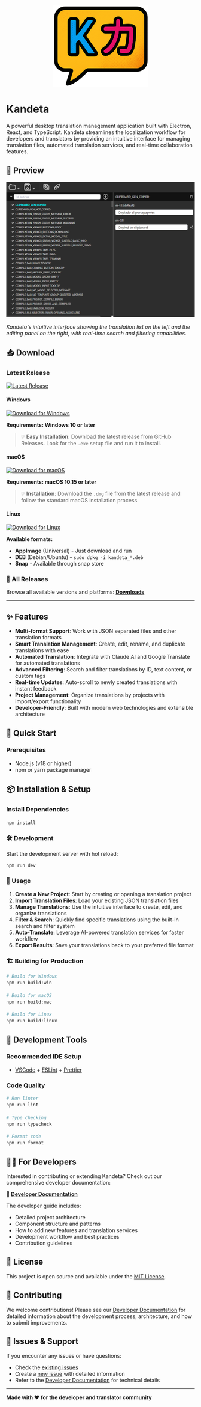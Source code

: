 <p align="center">
  <img src="resources/icon.png" alt="Kandeta Logo" width="256" >
</p>

# Kandeta

A powerful desktop translation management application built with Electron, React, and TypeScript. Kandeta streamlines the localization workflow for developers and translators by providing an intuitive interface for managing translation files, automated translation services, and real-time collaboration features.

## 📸 Preview

![Kandeta Screenshot](resources/screenshot.png)

_Kandeta's intuitive interface showing the translation list on the left and the editing panel on the right, with real-time search and filtering capabilities._

## 📥 Download

### Latest Release

[![Latest Release](https://img.shields.io/github/v/release/Bovedano/kandeta?style=for-the-badge&logo=github)](https://github.com/Bovedano/kandeta/releases/latest)

#### Windows

[![Download for Windows](https://img.shields.io/badge/Download-Windows-blue?style=for-the-badge&logo=windows)](https://github.com/Bovedano/kandeta/releases/latest)

**Requirements: Windows 10 or later**

> 💡 **Easy Installation**: Download the latest release from GitHub Releases. Look for the `.exe` setup file and run it to install.

#### macOS

[![Download for macOS](https://img.shields.io/badge/Download-macOS-black?style=for-the-badge&logo=apple)](https://github.com/Bovedano/kandeta/releases/latest)

**Requirements: macOS 10.15 or later**

> 💡 **Installation**: Download the `.dmg` file from the latest release and follow the standard macOS installation process.

#### Linux

[![Download for Linux](https://img.shields.io/badge/Download-Linux-orange?style=for-the-badge&logo=linux)](https://github.com/Bovedano/kandeta/releases/latest)

**Available formats:**
- **AppImage** (Universal) - Just download and run
- **DEB** (Debian/Ubuntu) - `sudo dpkg -i kandeta_*.deb`
- **Snap** - Available through snap store

### 📁 All Releases

Browse all available versions and platforms: **[Downloads](downloads/)**

---

## ✨ Features

- **Multi-format Support**: Work with JSON separated files and other translation formats
- **Smart Translation Management**: Create, edit, rename, and duplicate translations with ease
- **Automated Translation**: Integrate with Claude AI and Google Translate for automated translations
- **Advanced Filtering**: Search and filter translations by ID, text content, or custom tags
- **Real-time Updates**: Auto-scroll to newly created translations with instant feedback
- **Project Management**: Organize translations by projects with import/export functionality
- **Developer-Friendly**: Built with modern web technologies and extensible architecture

## 🚀 Quick Start

### Prerequisites

- Node.js (v18 or higher)
- npm or yarn package manager

## 📦 Installation & Setup

### Install Dependencies

```bash
npm install
```

### 🛠️ Development

Start the development server with hot reload:

```bash
npm run dev
```

### 📱 Usage

1. **Create a New Project**: Start by creating or opening a translation project
2. **Import Translation Files**: Load your existing JSON translation files
3. **Manage Translations**: Use the intuitive interface to create, edit, and organize translations
4. **Filter & Search**: Quickly find specific translations using the built-in search and filter system
5. **Auto-Translate**: Leverage AI-powered translation services for faster workflow
6. **Export Results**: Save your translations back to your preferred file format

### 🏗️ Building for Production

```bash
# Build for Windows
npm run build:win

# Build for macOS
npm run build:mac

# Build for Linux
npm run build:linux
```

## 🧰 Development Tools

### Recommended IDE Setup

- [VSCode](https://code.visualstudio.com/) + [ESLint](https://marketplace.visualstudio.com/items?itemName=dbaeumer.vscode-eslint) + [Prettier](https://marketplace.visualstudio.com/items?itemName=esbenp.prettier-vscode)

### Code Quality

```bash
# Run linter
npm run lint

# Type checking
npm run typecheck

# Format code
npm run format
```

## 👨‍💻 For Developers

Interested in contributing or extending Kandeta? Check out our comprehensive developer documentation:

**📖 [Developer Documentation](DEVELOPER.md)**

The developer guide includes:

- Detailed project architecture
- Component structure and patterns
- How to add new features and translation services
- Development workflow and best practices
- Contribution guidelines

## 📄 License

This project is open source and available under the [MIT License](LICENSE).

## 🤝 Contributing

We welcome contributions! Please see our [Developer Documentation](DEVELOPER.md) for detailed information about the development process, architecture, and how to submit improvements.

## 🐛 Issues & Support

If you encounter any issues or have questions:

- Check the [existing issues](https://github.com/Bovedano/kandeta/issues)
- Create a [new issue](https://github.com/Bovedano/kandeta/issues/new) with detailed information
- Refer to the [Developer Documentation](DEVELOPER.md) for technical details

---

**Made with ❤️ for the developer and translator community**
